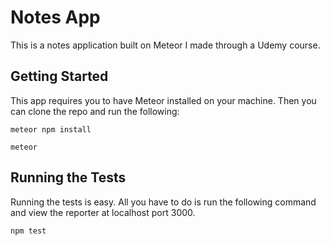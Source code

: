# Notes App

This is a notes application built on Meteor I made through a Udemy course.

## Getting Started

This app requires you to have Meteor installed on your machine. Then you can clone the repo and run the following:

```
meteor npm install
```

```
meteor
```

## Running the Tests

Running the tests is easy. All you have to do is run the following command and view the reporter at localhost port 3000.

```
npm test
```
